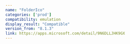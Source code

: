 ```yaml
---
name: "FolderIco"
categories: ['prod']
compatibility: emulation
display_result: "Compatible"
version_from: "8.1.3"
link: https://apps.microsoft.com/detail/9N6DLLJHK9GX
---
```

